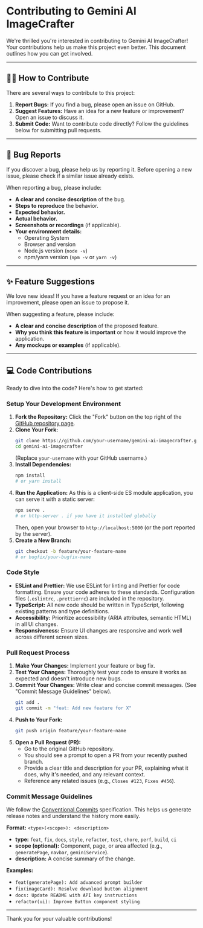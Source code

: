 # Contributing to Gemini AI ImageCrafter

We're thrilled you're interested in contributing to Gemini AI ImageCrafter! Your contributions help us make this project even better. This document outlines how you can get involved.

---

## 👨‍💻 How to Contribute

There are several ways to contribute to this project:

1.  **Report Bugs:** If you find a bug, please open an issue on GitHub.
2.  **Suggest Features:** Have an idea for a new feature or improvement? Open an issue to discuss it.
3.  **Submit Code:** Want to contribute code directly? Follow the guidelines below for submitting pull requests.

---

## 🐛 Bug Reports

If you discover a bug, please help us by reporting it. Before opening a new issue, please check if a similar issue already exists.

When reporting a bug, please include:

*   **A clear and concise description** of the bug.
*   **Steps to reproduce** the behavior.
*   **Expected behavior.**
*   **Actual behavior.**
*   **Screenshots or recordings** (if applicable).
*   **Your environment details:**
    *   Operating System
    *   Browser and version
    *   Node.js version (`node -v`)
    *   npm/yarn version (`npm -v` or `yarn -v`)

---

## ✨ Feature Suggestions

We love new ideas! If you have a feature request or an idea for an improvement, please open an issue to propose it.

When suggesting a feature, please include:

*   **A clear and concise description** of the proposed feature.
*   **Why you think this feature is important** or how it would improve the application.
*   **Any mockups or examples** (if applicable).

---

## 💻 Code Contributions

Ready to dive into the code? Here's how to get started:

### Setup Your Development Environment

1.  **Fork the Repository:** Click the "Fork" button on the top right of the [GitHub repository page](https://github.com/your-username/gemini-ai-imagecrafter.git).
2.  **Clone Your Fork:**
    ```bash
    git clone https://github.com/your-username/gemini-ai-imagecrafter.git
    cd gemini-ai-imagecrafter
    ```
    (Replace `your-username` with your GitHub username.)
3.  **Install Dependencies:**
    ```bash
    npm install
    # or yarn install
    ```
4.  **Run the Application:** As this is a client-side ES module application, you can serve it with a static server:
    ```bash
    npx serve .
    # or http-server . if you have it installed globally
    ```
    Then, open your browser to `http://localhost:5000` (or the port reported by the server).
5.  **Create a New Branch:**
    ```bash
    git checkout -b feature/your-feature-name
    # or bugfix/your-bugfix-name
    ```

### Code Style

*   **ESLint and Prettier:** We use ESLint for linting and Prettier for code formatting. Ensure your code adheres to these standards. Configuration files (`.eslintrc`, `.prettierrc`) are included in the repository.
*   **TypeScript:** All new code should be written in TypeScript, following existing patterns and type definitions.
*   **Accessibility:** Prioritize accessibility (ARIA attributes, semantic HTML) in all UI changes.
*   **Responsiveness:** Ensure UI changes are responsive and work well across different screen sizes.

### Pull Request Process

1.  **Make Your Changes:** Implement your feature or bug fix.
2.  **Test Your Changes:** Thoroughly test your code to ensure it works as expected and doesn't introduce new bugs.
3.  **Commit Your Changes:** Write clear and concise commit messages. (See "Commit Message Guidelines" below).
    ```bash
    git add .
    git commit -m "feat: Add new feature for X"
    ```
4.  **Push to Your Fork:**
    ```bash
    git push origin feature/your-feature-name
    ```
5.  **Open a Pull Request (PR):**
    *   Go to the original GitHub repository.
    *   You should see a prompt to open a PR from your recently pushed branch.
    *   Provide a clear title and description for your PR, explaining what it does, why it's needed, and any relevant context.
    *   Reference any related issues (e.g., `Closes #123`, `Fixes #456`).

### Commit Message Guidelines

We follow the [Conventional Commits](https://www.conventionalcommits.org/en/v1.0.0/) specification. This helps us generate release notes and understand the history more easily.

**Format:** `<type>(<scope>): <description>`

*   **type:** `feat`, `fix`, `docs`, `style`, `refactor`, `test`, `chore`, `perf`, `build`, `ci`
*   **scope (optional):** Component, page, or area affected (e.g., `generatePage`, `navbar`, `geminiService`).
*   **description:** A concise summary of the change.

**Examples:**

*   `feat(generatePage): Add advanced prompt builder`
*   `fix(imageCard): Resolve download button alignment`
*   `docs: Update README with API key instructions`
*   `refactor(ui): Improve Button component styling`

---

Thank you for your valuable contributions!